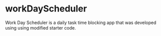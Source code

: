 # workDayScheduler
Work Day Scheduler is a daily task time blocking app that was developed using using modified starter code.
